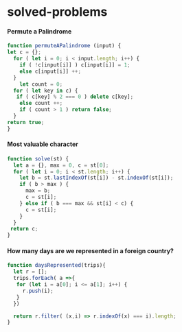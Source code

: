# solved-problems
#### Permute a Palindrome
```javascript
function permuteAPalindrome (input) { 
let c = {};
  for ( let i = 0; i < input.length; i++) {
    if ( !c[input[i]] ) c[input[i]] = 1;
    else c[input[i]] ++;
  }
    let count = 0;
  for ( let key in c) {
   if ( c[key] % 2 === 0 ) delete c[key];
    else count ++;
    if ( count > 1 ) return false;
  }
return true;
}
```
#### Most valuable character
```javascript
function solve(st) {
  let a = {}, max = 0, c = st[0];
  for ( let i = 0; i < st.length; i++) {
    let b = st.lastIndexOf(st[i]) - st.indexOf(st[i]);
    if ( b > max ) {
      max = b;
      c = st[i];
    } else if ( b === max && st[i] < c) {
      c = st[i];
    }
  }
 return c;
}
```

#### How many days are we represented in a foreign country?
```javascript
function daysRepresented(trips){
  let r = [];
  trips.forEach( a =>{
   for (let i = a[0]; i <= a[1]; i++) {
     r.push(i);
   }
  })

  return r.filter( (x,i) => r.indexOf(x) === i).length;
}
```